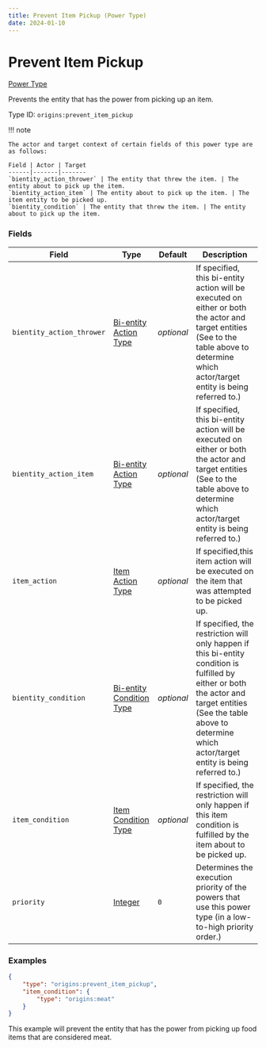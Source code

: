 ```yaml
---
title: Prevent Item Pickup (Power Type)
date: 2024-01-10
---
```



#	Prevent Item Pickup

[Power Type](../power_types.md)

Prevents the entity that has the power from picking up an item.

Type ID: `origins:prevent_item_pickup`


!!!	note

	The actor and target context of certain fields of this power type are as follows:

	Field | Actor | Target
	------|-------|-------
	`bientity_action_thrower` | The entity that threw the item. | The entity about to pick up the item.
	`bientity_action_item` | The entity about to pick up the item. | The item entity to be picked up.
	`bientity_condition` | The entity that threw the item. | The entity about to pick up the item.


###	Fields

Field | Type | Default | Description
------|------|---------|------------
`bientity_action_thrower` | [Bi-entity Action Type](../bientity_action_types.md) | *optional* | If specified, this bi-entity action will be executed on either or both the actor and target entities (See to the table above to determine which actor/target entity is being referred to.)
`bientity_action_item` | [Bi-entity Action Type](../bientity_action_types.md) | *optional* | If specified, this bi-entity action will be executed on either or both the actor and target entities (See to the table above to determine which actor/target entity is being referred to.)
`item_action` | [Item Action Type](../item_action_types.md) | *optional* | If specified,this item action will be executed on the item that was attempted to be picked up.
`bientity_condition` | [Bi-entity Condition Type](../bientity_condition_types.md) | *optional* | If specified, the restriction will only happen if this bi-entity condition is fulfilled by either or both the actor and target entities (See the table above to determine which actor/target entity is being referred to.)
`item_condition` | [Item Condition Type](../item_condition_types.md) | *optional* | If specified, the restriction will only happen if this item condition is fulfilled by the item about to be picked up.
`priority` | [Integer](../data_types/integer.md) | `0` | Determines the execution priority of the powers that use this power type (in a low-to-high priority order.)


###	Examples

```json
{
	"type": "origins:prevent_item_pickup",
	"item_condition": {
		"type": "origins:meat"
	}
}
```

This example will prevent the entity that has the power from picking up food items that are considered meat.
